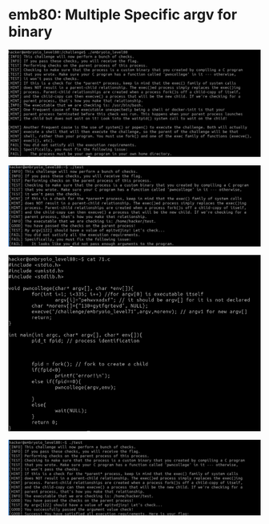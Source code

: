 # emb80: Multiple Specific argv for binary

![So it is another binary challenge](<../.gitbook/assets/image (220).png>)

![Should pass multiple arguments ](<../.gitbook/assets/image (18) (1) (1).png>)

![Then use 71st's challenge source code](<../.gitbook/assets/image (99) (1).png>)

![I get the flag.](<../.gitbook/assets/image (164).png>)
